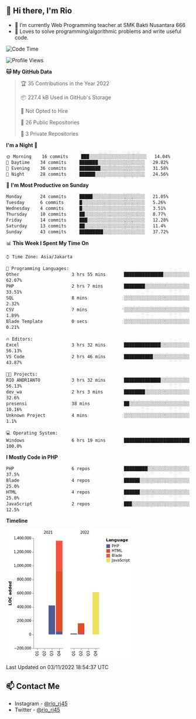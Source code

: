 ## 👋 Hi there, I'm Rio 

-  🔭 I’m currently Web Programming teacher at SMK Bakti Nusantara 666
-  💬 Loves to solve programming/algorithmic problems and write useful code.

<!--START_SECTION:waka-->
![Code Time](http://img.shields.io/badge/Code%20Time-684%20hrs%2040%20mins-blue)

![Profile Views](http://img.shields.io/badge/Profile%20Views-4-blue)

**🐱 My GitHub Data** 

> 🏆 35 Contributions in the Year 2022
 > 
> 📦 227.4 kB Used in GitHub's Storage 
 > 
> 🚫 Not Opted to Hire
 > 
> 📜 26 Public Repositories 
 > 
> 🔑 3 Private Repositories  
 > 
**I'm a Night 🦉** 

```text
🌞 Morning    16 commits     ███░░░░░░░░░░░░░░░░░░░░░░   14.04% 
🌆 Daytime    34 commits     ███████░░░░░░░░░░░░░░░░░░   29.82% 
🌃 Evening    36 commits     ████████░░░░░░░░░░░░░░░░░   31.58% 
🌙 Night      28 commits     ██████░░░░░░░░░░░░░░░░░░░   24.56%

```
📅 **I'm Most Productive on Sunday** 

```text
Monday       24 commits     █████░░░░░░░░░░░░░░░░░░░░   21.05% 
Tuesday      6 commits      █░░░░░░░░░░░░░░░░░░░░░░░░   5.26% 
Wednesday    4 commits      █░░░░░░░░░░░░░░░░░░░░░░░░   3.51% 
Thursday     10 commits     ██░░░░░░░░░░░░░░░░░░░░░░░   8.77% 
Friday       14 commits     ███░░░░░░░░░░░░░░░░░░░░░░   12.28% 
Saturday     13 commits     ██░░░░░░░░░░░░░░░░░░░░░░░   11.4% 
Sunday       43 commits     █████████░░░░░░░░░░░░░░░░   37.72%

```


📊 **This Week I Spent My Time On** 

```text
⌚︎ Time Zone: Asia/Jakarta

💬 Programming Languages: 
Other                    3 hrs 55 mins       ███████████████░░░░░░░░░░   62.07% 
PHP                      2 hrs 7 mins        ████████░░░░░░░░░░░░░░░░░   33.51% 
SQL                      8 mins              ░░░░░░░░░░░░░░░░░░░░░░░░░   2.32% 
CSV                      7 mins              ░░░░░░░░░░░░░░░░░░░░░░░░░   1.89% 
Blade Template           0 secs              ░░░░░░░░░░░░░░░░░░░░░░░░░   0.21%

🔥 Editors: 
Excel                    3 hrs 32 mins       ██████████████░░░░░░░░░░░   56.13% 
VS Code                  2 hrs 46 mins       ███████████░░░░░░░░░░░░░░   43.87%

🐱‍💻 Projects: 
RIO ANDRIANTO            3 hrs 32 mins       ██████████████░░░░░░░░░░░   56.13% 
dev_wa                   2 hrs 3 mins        ████████░░░░░░░░░░░░░░░░░   32.6% 
presensi                 38 mins             ██░░░░░░░░░░░░░░░░░░░░░░░   10.16% 
Unknown Project          4 mins              ░░░░░░░░░░░░░░░░░░░░░░░░░   1.1%

💻 Operating System: 
Windows                  6 hrs 19 mins       █████████████████████████   100.0%

```

**I Mostly Code in PHP** 

```text
PHP                      6 repos             █████████░░░░░░░░░░░░░░░░   37.5% 
Blade                    4 repos             ██████░░░░░░░░░░░░░░░░░░░   25.0% 
HTML                     4 repos             ██████░░░░░░░░░░░░░░░░░░░   25.0% 
JavaScript               2 repos             ███░░░░░░░░░░░░░░░░░░░░░░   12.5%

```


**Timeline**

![Chart not found](https://raw.githubusercontent.com/neushepa/neushepa/main/charts/bar_graph.png) 


 Last Updated on 03/11/2022 18:54:37 UTC
<!--END_SECTION:waka-->

## 📫 Contact Me
- Instagram - [@rio_rj45](https://www.instagram.com/rio_rj45/)
- Twitter - [@rio_rj45](https://twitter.com/rio_rj45)
